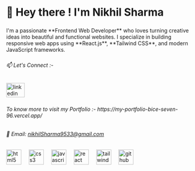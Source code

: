 <h1 align="left">👋 Hey there ! I'm Nikhil Sharma</h1>

###

<p align="left">I'm a passionate **Frontend Web Developer** who loves turning creative ideas into beautiful and functional websites. I specialize in building responsive web apps using **React.js**, **Tailwind CSS**, and modern JavaScript frameworks.</p>

###

<h6 align="left">📫 Let's Connect :-</h6>

###

<div align="left">
  <a href="https://www.linkedin.com/in/nikhil-sharma-43a013341/" target="_blank">
    <img src="https://raw.githubusercontent.com/maurodesouza/profile-readme-generator/master/src/assets/icons/social/linkedin/default.svg" width="49" height="38" alt="linkedin logo"  />
  </a>
</div>

###

<h6 align="left">To know more to visit my Portfolio :- https://my-portfolio-bice-seven-96.vercel.app/</h6>

###

<h6 align="left">
  📧 Email: <a href="mailto:nikhilsharma9533@gmail.com">nikhilSharma9533@gmail.com</a>
</h6>


###

<div align="left">
  <img src="https://skillicons.dev/icons?i=html" height="40" alt="html5 logo"  />
  <img width="12" />
  <img src="https://skillicons.dev/icons?i=css" height="40" alt="css3 logo"  />
  <img width="12" />
  <img src="https://skillicons.dev/icons?i=js" height="40" alt="javascript logo"  />
  <img width="12" />
  <img src="https://skillicons.dev/icons?i=react" height="40" alt="react logo"  />
  <img width="12" />
  <img src="https://skillicons.dev/icons?i=tailwind" height="40" alt="tailwindcss logo"  />
  <img width="12" />
  <img src="https://skillicons.dev/icons?i=github" height="40" alt="github logo"  />
</div>

###
